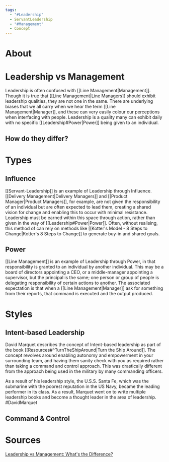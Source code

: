 ```yaml
---
tags:
  - "#Leadership"
  - ServantLeadership
  - "#Management"
  - Concept
---
```

# About

# Leadership vs Management
Leadership is often confused with [[Line Management|Management]]. Though it is true that [[Line Management|Line Managers]] should exhibit leadership qualities, they are not one in the same. There are underlying biases that we all carry when we hear the term [[Line Management|Manager]], and these can very easily colour our perceptions when interfacing with people. Leadership is a quality many can exhibit daily with no specific [[Leadership#Power|Power]] being given to an individual.
## How do they differ?


# Types
## Influence
[[Servant-Leadership]] is an example of Leadership through Influence. [[Delivery Management|Delivery Managers]] and [[Product Manager|Product Managers]], for example, are not given the responsibility of an individual but are often expected to lead them, creating a shared vision for change and enabling this to occur with minimal resistance. Leadership must be earned within this space through action, rather than given in the way of [[Leadership#Power|Power]]. Often, without realising, this method of can rely on methods like [[Kotter's Model - 8 Steps to Change|Kotter's 8 Steps to Change]] to generate buy-in and shared goals.
## Power
[[Line Management]] is an example of Leadership through Power, in that responsibility is granted to an individual by another individual. This may be a board of directors appointing a CEO, or a middle-manager appointing a supervisor, but the principal is the same; one person or group of people is delegating responsibility of certain actions to another. The associated expectation is that when a [[Line Management|Manager]] ask for something from their reports, that command is executed and the output produced.

# Styles
## Intent-based Leadership
David Marquet describes the concept of Intent-based leadership as part of the book [[Resources#^TurnTheShipAround|Turn the Ship Around]]. The concept revolves around enabling autonomy and empowerment in your surrounding team, and having them sanity check with you as required rather than taking a command and control approach. This was drastically different from the approach being used in the military by many commanding officers.

As a result of his leadership style, the U.S.S. Santa Fe, which was the submarine with the poorest reputation in the US Navy, became the leading performer in its class. As a result, Marquet went on to write multiple leadership books and become a thought leader in the area of leadership. #DavidMarquet 
## Command & Control

# Sources
[Leadership vs Management: What's the Difference?](https://online.hbs.edu/blog/post/leadership-vs-management)